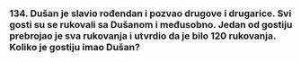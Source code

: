 ### 134. Dušan je slavio rođendan i pozvao drugove i drugarice. Svi gosti su se rukovali sa Dušanom i međusobno. Jedan od gostiju prebrojao je sva rukovanja i utvrdio da je bilo 120 rukovanja. Koliko je gostiju imao Dušan?